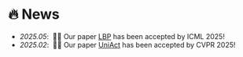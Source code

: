 # 🔥 News
- *2025.05*: &nbsp;🎉🎉 Our paper [LBP](https://lbp-authors.github.io/) has been accepted by ICML 2025!
- *2025.02*: &nbsp;🎉🎉 Our paper [UniAct](https://2toinf.github.io/UniAct/) has been accepted by CVPR 2025!